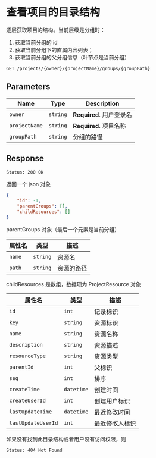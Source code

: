 # 查看项目的目录结构

逐层获取项目的结构。当前层级是分组时：

1. 获取当前分组的 id
2. 获取当前分组下的直属内容列表；
3. 获取当前分组的父分组信息（叶节点是当前分组）

```text
GET /projects/{owner}/{projectName}/groups/{groupPath}
```

## Parameters

| Name          | Type     | Description              |
| ------------- | -------- | ------------------------ |
| `owner`       | `string` | **Required**. 用户登录名 |
| `projectName` | `string` | **Required**. 项目名称   |
| `groupPath`   | `string` | 分组的路径               |

## Response

```text
Status: 200 OK
```

返回一个 json 对象

```json
{
    "id": -1,
    "parentGroups": [],
    "childResources": []
}
```

parentGroups 对象（最后一个元素是当前分组）

| 属性名 | 类型     | 描述       |
| ------ | -------- | ---------- |
| `name` | `string` | 资源名     |
| `path` | `string` | 资源的路径 |

childResources 是数组，数据项为 ProjectResource 对象

| 属性名             | 类型       | 描述           |
| ------------------ | ---------- | -------------- |
| `id`               | `int`      | 记录标识       |
| `key`              | `string`   | 资源标识       |
| `name`             | `string`   | 资源名称       |
| `description`      | `string`   | 资源描述       |
| `resourceType`     | `string`   | 资源类型       |
| `parentId`         | `int`      | 父标识         |
| `seq`              | `int`      | 排序           |
| `createTime`       | `datetime` | 创建时间       |
| `createUserId`     | `int`      | 创建用户标识   |
| `lastUpdateTime`   | `datetime` | 最近修改时间   |
| `lastUpdateUserId` | `int`      | 最近修改人标识 |

如果没有找到此目录结构或者用户没有访问权限，则

```text
Status: 404 Not Found
```
